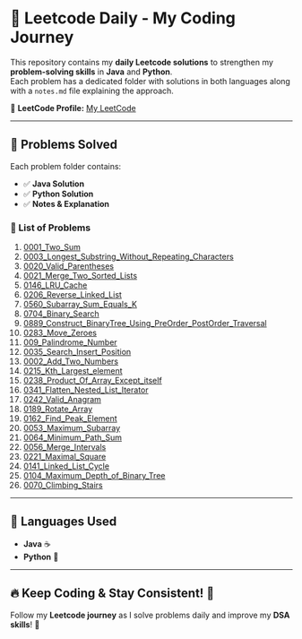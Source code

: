 # 🚀 Leetcode Daily - My Coding Journey  

This repository contains my **daily Leetcode solutions** to strengthen my **problem-solving skills** in **Java** and **Python**.  
Each problem has a dedicated folder with solutions in both languages along with a `notes.md` file explaining the approach.

📌 **LeetCode Profile:** [My LeetCode](https://leetcode.com/u/divyang_joshi/)

---

## 📂 Problems Solved

Each problem folder contains:
- ✅ **Java Solution**
- ✅ **Python Solution**
- ✅ **Notes & Explanation**

### **📌 List of Problems**
1. [0001_Two_Sum](./0001_Two_Sum)
2. [0003_Longest_Substring_Without_Repeating_Characters](./0003_Longest_Substring_Without_Repeating_Characters)
3. [0020_Valid_Parentheses](./0020_Valid_Parentheses)
4. [0021_Merge_Two_Sorted_Lists](./0021_Merge_Two_Sorted_Lists)
5. [0146_LRU_Cache](./0146_LRU_Cache)
6. [0206_Reverse_Linked_List](./0206_Reverse_Linked_List)
7. [0560_Subarray_Sum_Equals_K](./0560_Subarray_Sum_Equals_K)
8. [0704_Binary_Search](./0704_Binary_Search)
9. [0889_Construct_BinaryTree_Using_PreOrder_PostOrder_Traversal](./0889_Construct_BinaryTree_Using_PreOrder_PostOrder_Traversal)
10. [0283_Move_Zeroes](./0283_Move_Zeroes)
11. [009_Palindrome_Number](./009_Palindrome_Number)
12. [0035_Search_Insert_Position](./0035_Search_Insert_Position)
13. [0002_Add_Two_Numbers](./0002_Add_Two_Numbers)
14. [0215_Kth_Largest_element](./0215_Kth_Largest_element)
15. [0238_Product_Of_Array_Except_itself](./0238_Product_Of_Array_Except_itself)
16. [0341_Flatten_Nested_List_Iterator](./0341_Flatten_Nested_List_Iterator)
17. [0242_Valid_Anagram](./0242_Valid_Anagram)
18. [0189_Rotate_Array](./0189_Rotate_Array)
19. [0162_Find_Peak_Element](./0162_Find_Peak_Element)
20. [0053_Maximum_Subarray](./0053_Maximum_Subarray)
21. [0064_Minimum_Path_Sum](./0064_Minimum_Path_Sum)
22. [0056_Merge_Intervals](./0056_Merge_Intervals)
23. [0221_Maximal_Square](./0221_Maximal_Square)
24. [0141_Linked_List_Cycle](./0141_Linked_List_Cycle)
25. [0104_Maximum_Depth_of_Binary_Tree](0104_Maximum_Depth_of_Binary_Tree)
26. [0070_Climbing_Stairs](./0070_Climbing_Stairs)
---

## 🚀 Languages Used
- **Java** ☕
- **Python** 🐍  

---

## 🔥 Keep Coding & Stay Consistent! 💪
Follow my **Leetcode journey** as I solve problems daily and improve my **DSA skills**! 🚀  
